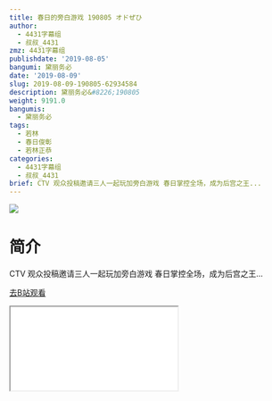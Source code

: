 ```yaml
---
title: 春日的旁白游戏 190805 オドぜひ
author:
  - 4431字幕组
  - 叔叔_4431
zmz: 4431字幕组
publishdate: '2019-08-05'
bangumi: 黛丽务必
date: '2019-08-09'
slug: 2019-08-09-190805-62934584
description: 黛丽务必&#8226;190805
weight: 9191.0
bangumis:
  - 黛丽务必
tags:
  - 若林
  - 春日俊彰
  - 若林正恭
categories:
  - 4431字幕组
  - 叔叔_4431
brief: CTV 观众投稿邀请三人一起玩加旁白游戏 春日掌控全场，成为后宫之王...
---
```

![](https://raw.githubusercontent.com/tcgriffith/owaraisite/master/static/tmpimg/371b0a9340472419e5e0e44f2af75eaa6aad8272.jpg.480.jpg)
# 简介  
CTV
观众投稿邀请三人一起玩加旁白游戏
春日掌控全场，成为后宫之王...  

[去B站观看](https://www.bilibili.com/video/av62934584/)
<div class ="resp-container"><iframe class="testiframe" src="//player.bilibili.com/player.html?aid=62934584"", scrolling="no", allowfullscreen="true" > </iframe></div> 
